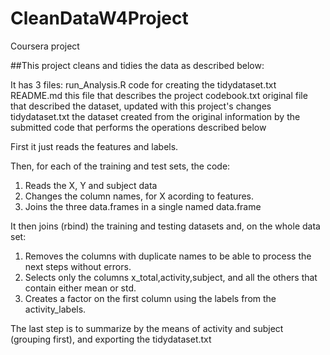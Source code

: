# CleanDataW4Project
Coursera project

##This project cleans and tidies the data as described below:

It has 3 files:
run_Analysis.R    code for creating the tidydataset.txt
README.md         this file that describes the project
codebook.txt      original file that described the dataset, updated with this project's changes
tidydataset.txt   the dataset created from the original information by the submitted code that performs the operations described below

First it just reads the features and labels.

Then, for each of the training and test sets, the code:  
1. Reads the X, Y and subject data  
2. Changes the column names, for X acording to features.  
3. Joins the three data.frames in a single named data.frame

It then joins (rbind) the training and testing datasets and, on the whole data set:  
1. Removes the columns with duplicate names to be able to process the next steps without errors.  
2. Selects only the columns x_total,activity,subject, and all the others that contain either mean or std.  
3. Creates a factor on the first column using the labels from the activity_labels.  

The last step is to summarize by the means of activity and subject (grouping first), and exporting the tidydataset.txt
